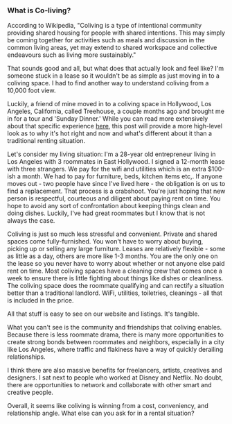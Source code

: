 ### What is Co-living?

According to Wikipedia, "Coliving is a type of intentional community providing shared housing for people with shared intentions. This may simply be coming together for activities such as meals and discussion in the common living areas, yet may extend to shared workspace and collective endeavours such as living more sustainably."

That sounds good and all, but what does that actually look and feel like? I'm someone stuck in a lease so it wouldn't be as simple as just moving in to a coliving space. I had to find another way to understand coliving from a 10,000 foot view. 

Luckily, a friend of mine moved in to a coliving space in Hollywood, Los Angeles, California, called Treehouse, a couple months ago and brought me in for a tour and 'Sunday Dinner.' While you can read more extensively about that specific experience [here](losangeles.colivingcircle.com), this post will provide a more high-level look as to why it's hot right and now and what's different about it than a traditional renting situation. 

Let's consider my living situation: I'm a 28-year old entrepreneur living in Los Angeles with 3 roommates in East Hollywood. I signed a 12-month lease with three strangers. We pay for the wifi and utilities which is an extra $100-ish a month. We had to pay for furniture, beds, kitchen items etc,. If anyone moves out - two people have since I've lived here - the obligation is on us to find a replacement. That process is a crabshoot. You're just hoping that new person is respectful, courteous and diligent about paying rent on time. You hope to avoid any sort of confrontation about keeping things clean and doing dishes. Luckily, I've had great roommates but I know that is not always the case. 

Coliving is just so much less stressful and convenient. Private and shared spaces come fully-furnished. You won't have to worry about buying, picking up or selling any large furniture. Leases are relatively flexible - some as little as a day, others are more like 1-3 months. You are the only one on the lease so you never have to worry about whether or not anyone else paid rent on time. Most coliving spaces have a cleaning crew that comes once a week to ensure there is little fighting about things like dishes or cleanliness. The coliving space does the roommate qualifying and can rectify a situation better than a traditional landlord. WiFi, utilities, toiletries, cleanings - all that is included in the price. 

All that stuff is easy to see on our website and listings. It's tangible. 

What you can't see is the community and friendships that coliving enables. Because there is less roommate drama, there is many more opportunities to create strong bonds between roommates and neighbors, especially in a city like Los Angeles, where traffic and flakiness have a way of quickly derailing relationships. 

I think there are also massive benefits for freelancers, artists, creatives and designers. I sat next to people who worked at Disney and Netflix. No doubt, there are opportunities to network and collaborate with other smart and creative people. 

Overall, it seems like coliving is winning from a cost, conveniency, and relationship angle. What else can you ask for in a rental situation?
